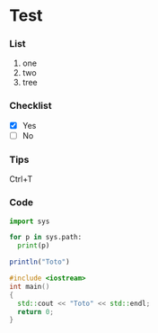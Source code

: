 # Test
### List
1. one
2. two
3. tree

### Checklist
 - [x] Yes
 - [ ] No

### Tips
Ctrl+T

### Code
```python
import sys

for p in sys.path:
  print(p)
```
```julia
println("Toto")
```
```c++
#include <iostream>
int main()
{
  std::cout << "Toto" << std::endl;
  return 0;
}
```
